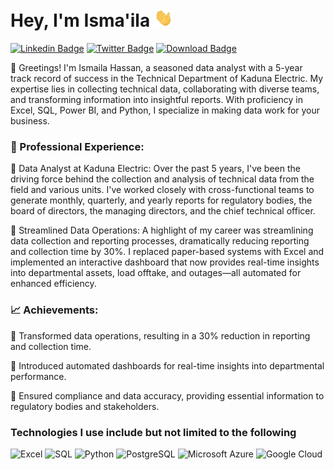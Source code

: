 # Hey, I'm Isma'ila <img src="https://raw.githubusercontent.com/coderismaila/coderismaila/main/wave.gif" width="30px">

[![Linkedin Badge](https://img.shields.io/badge/-ismailah28-blue?style=flat-square&logo=Linkedin&logoColor=white&link=https://www.linkedin.com/in/ismailah28/)](https://www.linkedin.com/in/ismailah28/)
[![Twitter Badge](https://img.shields.io/badge/-ismailah28-blue?style=flat-square&logo=Twitter&logoColor=white&link=https://www.twitter.com/ismailah28)](https://www.twitter.com/ismailah28/)
[![Download Badge](https://img.shields.io/badge/-Download_CV-black?style=flat-square&logo=Downloads&logoColor=white&link=https://res.cloudinary.com/ismailah28/image/upload/v1649589756/resume_sgqend.pdf)](https://res.cloudinary.com/ismailah28/image/upload/v1649589756/resume_sgqend.pdf)


👋 Greetings! I'm Ismaila Hassan, a seasoned data analyst with a 5-year track record of success in the Technical Department of Kaduna Electric. My expertise lies in collecting technical data, collaborating with diverse teams, and transforming information into insightful reports. With proficiency in Excel, SQL, Power BI, and Python, I specialize in making data work for your business.

### 💼 Professional Experience:

🔹 Data Analyst at Kaduna Electric: Over the past 5 years, I've been the driving force behind the collection and analysis of technical data from the field and various units. I've worked closely with cross-functional teams to generate monthly, quarterly, and yearly reports for regulatory bodies, the board of directors, the managing directors, and the chief technical officer.

🔹 Streamlined Data Operations: A highlight of my career was streamlining data collection and reporting processes, dramatically reducing reporting and collection time by 30%. I replaced paper-based systems with Excel and implemented an interactive dashboard that now provides real-time insights into departmental assets, load offtake, and outages—all automated for enhanced efficiency.

### 📈 Achievements:

🔹 Transformed data operations, resulting in a 30% reduction in reporting and collection time.

🔹 Introduced automated dashboards for real-time insights into departmental performance.

🔹 Ensured compliance and data accuracy, providing essential information to regulatory bodies and stakeholders.

### Technologies I use include but not limited to the following


![Excel](https://img.shields.io/badge/-Excel-black?style=flat-square&logo=Excel)
![SQL](https://img.shields.io/badge/-SQL-black?style=flat-square&logo=SQL)
![Python](https://img.shields.io/badge/-Python-black?style=flat-square&logo=Python)
![PostgreSQL](https://img.shields.io/badge/-PostgreSQL-336791?style=flat-square&logo=postgresql)
![Microsoft Azure](https://img.shields.io/badge/Microsoft%20Azure-232F7E?style=flat-square&logo=microsoft-azure)
![Google Cloud](https://img.shields.io/badge/Google%20Cloud-black?style=flat-square&logo=google-cloud)

<!--
**coderismaila/coderismaila** is a ✨ _special_ ✨ repository because its `README.md` (this file) appears on your GitHub profile.

Here are some ideas to get you started:

- 🔭 I’m currently working on [keets](https://keets.vercel.app/)
- 🌱 I’m currently learning go
- 👯 I’m looking to collaborate on any python or javascript project
- 🤔 I’m looking for help with ...
- 💬 Ask me about JavaScript, Python, Data Analysis using pandas, numpy etc
- 📫 How to reach me: [@ismailah28](https://twitter.com/ismailah28)
- 😄 Pronouns: He/Him

-->
